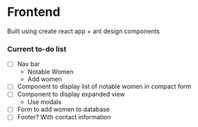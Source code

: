 # Frontend

Built using create react app + ant design components

### Current to-do list
- [ ] Nav bar 
    - Notable Women
    - Add women
- [ ] Component to display list of notable women in compact form
- [ ] Component to display expanded view 
    - Use modals
- [ ] Form to add women to database
- [ ] Footer? With contact information
